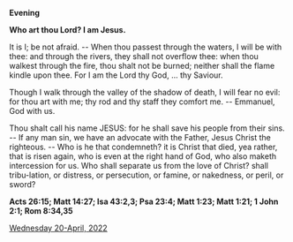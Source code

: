 **Evening**

**Who art thou Lord? I am Jesus.**
 
It is I; be not afraid. -- When thou passest through the waters, I will be with thee: and through the rivers, they shall not overflow thee: when thou walkest through the fire, thou shalt not be burned; neither shall the flame kindle upon thee. For I am the Lord thy God, ... thy Saviour.
 
Though I walk through the valley of the shadow of death, I will fear no evil: for thou art with me; thy rod and thy staff they comfort me. -- Emmanuel, God with us.
 
Thou shalt call his name JESUS: for he shall save his people from their sins. -- If any man sin, we have an advocate with the Father, Jesus Christ the righteous. -- Who is he that condemneth? it is Christ that died, yea rather, that is risen again, who is even at the right hand of God, who also maketh intercession for us. Who shall separate us from the love of Christ? shall tribu-lation, or distress, or persecution, or famine, or nakedness, or peril, or sword?  

**Acts 26:15; Matt 14:27; Isa 43:2,3; Psa 23:4; Matt 1:23; Matt 1:21; 1 John 2:1; Rom 8:34,35**

[Wednesday 20-April, 2022](https://t.me/daily_light)
